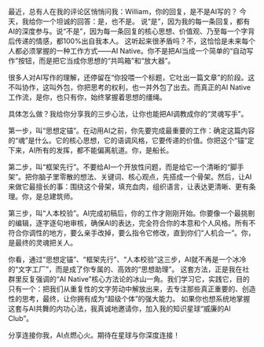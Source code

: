 最近，总有人在我的评论区悄悄问我：William，你的回复，是不是AI写的？
今天，我给你一个坦诚的回答：是，也不是。
说“是”，因为我的每一条回复，都有AI的深度参与。说“不是”，因为每一条回复的核心思想、价值观、乃至每一个字背后传递的情感，都100%出自我本人。
这听起来很矛盾吗？不，这恰恰是未来每个人都必须掌握的一种工作方式——AI Native。你不是把AI当成一个简单的“自动写作”按钮，而是把它当成你思想的“共鸣箱”和“放大器”。

很多人对AI写作的理解，还停留在“你投喂一个标题，它吐出一篇文章”的阶段。这不叫协作，这叫外包，你把思考的权利，也一并外包了出去。而真正的AI Native工作流，是你，也只有你，始终掌握着思想的缰绳。

具体怎么做？我给你分享我的三步心法，让你也能把AI调教成你的“灵魂写手”。

第一步，叫“思想定锚”。在动用AI之前，你先要完成最重要的工作：确定这篇内容的“魂”是什么。它的核心思想，它的语调风格，它要传递的价值。你把这个“锚”定下来，AI所有的发挥，都不能偏离航道。你，是船长。

第二步，叫“框架先行”。不要给AI一个开放性问题，而是给它一个清晰的“脚手架”。把你脑子里零散的想法、关键词、核心观点，先搭成一个骨架。然后，让AI来做它最擅长的事：围绕这个骨架，填充血肉，组织语言，让表达更清晰、更有条理。你，是总建筑师。

第三步，叫“人本校验”。AI完成初稿后，你的工作才刚刚开始。你要像一个最挑剔的编辑，逐字逐句地审核，确保AI的表达，完全符合你的本意和个人风格。所有不符合你调性的地方，要么亲手改掉，要么指令它修改，直到你们“人机合一”。你，是最终的灵魂把关人。

你看，通过“思想定锚”、“框架先行”、“人本校验”这三步，AI就不再是一个冰冷的“文字工厂”，而是成了你专属的、高效的“思想助理”。
这套方法，正是我在社群里反复强调的“AI Native”核心方法论的冰山一角。我们学习它，实践它，目的只有一个：把我们从重复性的文字劳动中解放出来，去专注那些真正重要的、创造性的思考，最终，让你拥有成为“超级个体”的强大能力。
如果你也想系统地掌握这套与AI共舞的内功心法，我真诚地邀请你，加入我的知识星球“威廉的AI Club”。

分享连接你我，AI点燃心火。期待在星球与你深度连接！